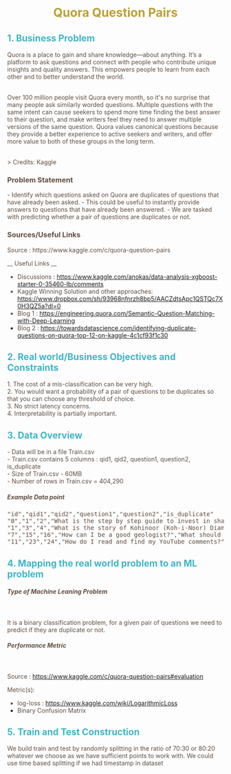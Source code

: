 <h1><center><font color='#BBA036'>Quora Question Pairs</font></center></h1>

<h2><font color='#40B5C4'> 1. Business Problem </font></h2>

<font color='#614D40'><p>Quora is a place to gain and share knowledge—about anything. It’s a platform to ask questions and connect with people who contribute unique insights and quality answers. This empowers people to learn from each other and to better understand the world.</p>
<p><br>
Over 100 million people visit Quora every month, so it's no surprise that many people ask similarly worded questions. Multiple questions with the same intent can cause seekers to spend more time finding the best answer to their question, and make writers feel they need to answer multiple versions of the same question. Quora values canonical questions because they provide a better experience to active seekers and writers, and offer more value to both of these groups in the long term.
</p>
<br>
> Credits: Kaggle 

<h3>Problem Statement</h3>
- Identify which questions asked on Quora are duplicates of questions that have already been asked. 
- This could be useful to instantly provide answers to questions that have already been answered. 
- We are tasked with predicting whether a pair of questions are duplicates or not. 

 
<h3>  Sources/Useful Links</h3>
Source : https://www.kaggle.com/c/quora-question-pairs

__ Useful Links __
- Discussions : https://www.kaggle.com/anokas/data-analysis-xgboost-starter-0-35460-lb/comments
- Kaggle Winning Solution and other approaches: https://www.dropbox.com/sh/93968nfnrzh8bp5/AACZdtsApc1QSTQc7X0H3QZ5a?dl=0
- Blog 1 : https://engineering.quora.com/Semantic-Question-Matching-with-Deep-Learning
- Blog 2 : https://towardsdatascience.com/identifying-duplicate-questions-on-quora-top-12-on-kaggle-4c1cf93f1c30 </font>

<h2><font color='#40B5C4'> 2. Real world/Business Objectives and Constraints</font></h2>

<font color='#614D40'>
1. The cost of a mis-classification can be very high.<br>
2. You would want a probability of a pair of questions to be duplicates so that you can choose any threshold of choice.<br>
3. No strict latency concerns.<br>
4. Interpretability is partially important. </font>

<h2><font color='#40B5C4'> 3. Data Overview </font></h2>

<font color='#614D40'> 
- Data will be in a file Train.csv <br>
- Train.csv contains 5 columns : qid1, qid2, question1, question2, is_duplicate <br>
- Size of Train.csv - 60MB <br>
- Number of rows in Train.csv = 404,290

<br>
<h5>Example Data point</h5>
<pre>
"id","qid1","qid2","question1","question2","is_duplicate"
"0","1","2","What is the step by step guide to invest in share market in india?","What is the step by step guide to invest in share market?","0"
"1","3","4","What is the story of Kohinoor (Koh-i-Noor) Diamond?","What would happen if the Indian government stole the Kohinoor (Koh-i-Noor) diamond back?","0"
"7","15","16","How can I be a good geologist?","What should I do to be a great geologist?","1"
"11","23","24","How do I read and find my YouTube comments?","How can I see all my Youtube comments?","1"
</pre></font>

<h2><font color='#40B5C4'> 4. Mapping the real world problem to an ML problem </font></h2>

<font color='#614D40'><h5>Type of Machine Leaning Problem </h5><br>
<p> It is a binary classification problem, for a given pair of questions we need to predict if they are duplicate or not. </p></font>

<font color='#614D40'><h5>Performance Metric  </h5><br>

Source : https://www.kaggle.com/c/quora-question-pairs#evaluation
    
Metric(s):

- log-loss : https://www.kaggle.com/wiki/LogarithmicLoss <br>
- Binary Confusion Matrix </font>

<h2><font color='#40B5C4'>5. Train and Test Construction </font></h2>

<font color='#614D40'><p> We build train and test by randomly splitting in the ratio of 70:30 or 80:20 whatever we choose as we have sufficient points to work with. We could use time based splitting if we had timestamp in dataset </p></font>
